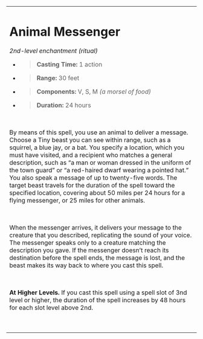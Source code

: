 
<table><tbody><tr class="odd"><td><h1 id="animal-messenger"><strong>Animal Messenger</strong></h1><p><em>2nd-level enchantment (ritual)</em></p><ul><li><blockquote><p><strong>Casting Time:</strong> 1 action</p></blockquote></li><li><blockquote><p><strong>Range:</strong> 30 feet</p></blockquote></li><li><blockquote><p><strong>Components:</strong> V, S, M <em>(a morsel of food)</em></p></blockquote></li><li><blockquote><p><strong>Duration:</strong> 24 hours</p></blockquote></li></ul><p> </p><p>By means of this spell, you use an animal to deliver a message. Choose a Tiny beast you can see within range, such as a squirrel, a blue jay, or a bat. You specify a location, which you must have visited, and a recipient who matches a general description, such as “a man or woman dressed in the uniform of the town guard” or “a red-haired dwarf wearing a pointed hat.” You also speak a message of up to twenty-five words. The target beast travels for the duration of the spell toward the specified location, covering about 50 miles per 24 hours for a flying messenger, or 25 miles for other animals.</p><p> </p><p>When the messenger arrives, it delivers your message to the creature that you described, replicating the sound of your voice. The messenger speaks only to a creature matching the description you gave. If the messenger doesn’t reach its destination before the spell ends, the message is lost, and the beast makes its way back to where you cast this spell.</p><p> </p><p><strong>At Higher Levels.</strong> If you cast this spell using a spell slot of 3nd level or higher, the duration of the spell increases by 48 hours for each slot level above 2nd.</p><p> </p></td></tr></tbody></table>